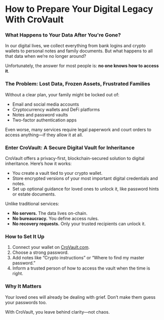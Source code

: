 # How to Prepare Your Digital Legacy With CroVault

### What Happens to Your Data After You're Gone?

In our digital lives, we collect everything from bank logins and crypto wallets to personal notes and family documents. But what happens to all that data when we’re no longer around?

Unfortunately, the answer for most people is: **no one knows how to access it**.

### The Problem: Lost Data, Frozen Assets, Frustrated Families

Without a clear plan, your family might be locked out of:
- Email and social media accounts
- Cryptocurrency wallets and DeFi platforms
- Notes and password vaults
- Two-factor authentication apps

Even worse, many services require legal paperwork and court orders to access anything—if they allow it at all.

### Enter CroVault: A Secure Digital Vault for Inheritance

CroVault offers a privacy-first, blockchain-secured solution to digital inheritance. Here’s how it works:
- You create a vault tied to your crypto wallet.
- Store encrypted versions of your most important digital credentials and notes.
- Set up optional guidance for loved ones to unlock it, like password hints or estate documents.

Unlike traditional services:
- **No servers.** The data lives on-chain.
- **No bureaucracy.** You define access rules.
- **No recovery requests.** Only your trusted recipients can unlock it.

### How to Set It Up

1. Connect your wallet on [CroVault.com](https://crovault.com).
2. Choose a strong password.
3. Add notes like “Crypto instructions” or “Where to find my master password.”
4. Inform a trusted person of how to access the vault when the time is right.

### Why It Matters

Your loved ones will already be dealing with grief. Don’t make them guess your passwords too.

With CroVault, you leave behind clarity—not chaos.
